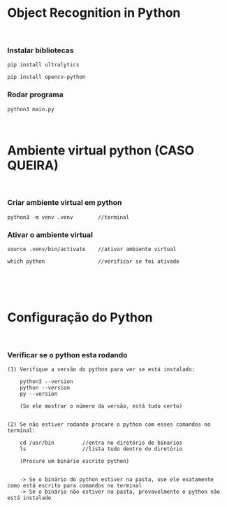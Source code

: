 # Object Recognition in Python
</br>

### Instalar bibliotecas 
```
pip install ultralytics      

pip install opencv-python    
```

### Rodar programa
```
python3 main.py              
```
</br>

# Ambiente virtual python (CASO QUEIRA)
</br>

### Criar ambiente virtual em python 
```
python3 -m venv .venv        //terminal 
```


### Ativar o ambiente virtual 
```
source .venv/bin/activate    //ativar ambiente virtual

which python                 //verificar se foi ativado
```
</br>



</br>
</br>

# Configuração do Python
</br>

### Verificar se o python esta rodando 
```
(1) Verifique a versão do python para ver se está instalado:

    python3 --version   
    python --version
    py --version

    (Se ele mostrar o número da versão, está tudo certo)


(2) Se não estiver rodando procure o python com esses comandos no terminal:
    
    cd /usr/bin         //entra no diretório de binarios
    ls                  //lista tudo dentro do diretório
    
    (Procure um binário escrito python)
    

    -> Se o binário do python estiver na pasta, use ele exatamente como está escrito para comandos no terminal
    -> Se o binário não estiver na pasta, provavelmente o python não está instalado 
```